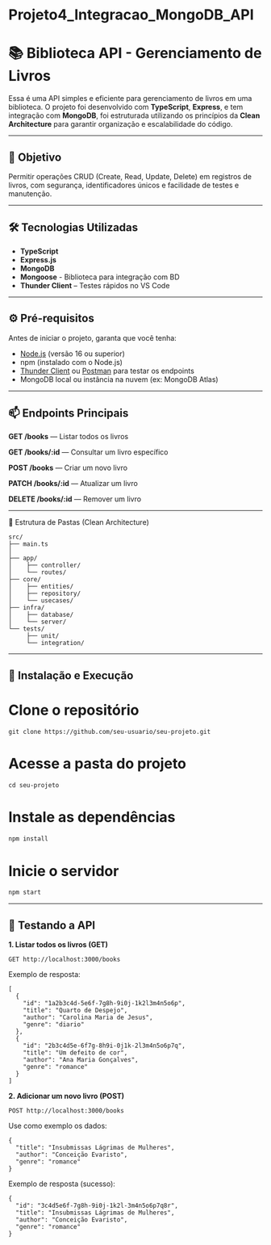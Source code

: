 # Projeto4_Integracao_MongoDB_API

# 📚 Biblioteca API - Gerenciamento de Livros

Essa é uma API simples e eficiente para gerenciamento de livros em uma biblioteca. O projeto foi desenvolvido com **TypeScript**, **Express**, e tem integração com **MongoDB**, foi estruturada utilizando os princípios da **Clean Architecture** para garantir organização e escalabilidade do código.

---

## 📌 Objetivo

Permitir operações CRUD (Create, Read, Update, Delete) em registros de livros, com segurança, identificadores únicos e facilidade de testes e manutenção.

---

## 🛠️ Tecnologias Utilizadas

- **TypeScript**
- **Express.js**
- **MongoDB**
- **Mongoose** - Biblioteca para integração com BD
- **Thunder Client** – Testes rápidos no VS Code

---

## ⚙️ Pré-requisitos

Antes de iniciar o projeto, garanta que você tenha:

- [Node.js](https://nodejs.org/) (versão 16 ou superior)
- npm (instalado com o Node.js)
- [Thunder Client](https://www.thunderclient.com/) ou [Postman](https://www.postman.com/) para testar os endpoints
- MongoDB local ou instância na nuvem (ex: MongoDB Atlas)

---

## 📫 Endpoints Principais

**GET /books** — Listar todos os livros

**GET /books/:id** — Consultar um livro específico

**POST /books** — Criar um novo livro

**PATCH /books/:id** — Atualizar um livro

**DELETE /books/:id** — Remover um livro

---

📁 Estrutura de Pastas (Clean Architecture)
```console
src/
├── main.ts                
│
├── app/
│    ├── controller/       
│    └── routes/           
├── core/
│    ├── entities/
│    ├── repository/
│    └── usecases/
├── infra/
│    ├── database/
│    └── server/
└── tests/
     ├── unit/
     └── integration/
```


---
## 🚀 Instalação e Execução
# Clone o repositório
````console
git clone https://github.com/seu-usuario/seu-projeto.git

````
# Acesse a pasta do projeto
```console
cd seu-projeto

```
# Instale as dependências
```javascript
npm install

```
# Inicie o servidor
```javascript
npm start

```
---

## 🧪 Testando a API
**1. Listar todos os livros (GET)**

`GET http://localhost:3000/books`

Exemplo de resposta:
```console
[
  {
    "id": "1a2b3c4d-5e6f-7g8h-9i0j-1k2l3m4n5o6p",
    "title": "Quarto de Despejo", 
    "author": "Carolina Maria de Jesus", 
    "genre": "diario"
  },
  {
    "id": "2b3c4d5e-6f7g-8h9i-0j1k-2l3m4n5o6p7q",
    "title": "Um defeito de cor", 
    "author": "Ana Maria Gonçalves", 
    "genre": "romance"
  }
]
```

**2. Adicionar um novo livro (POST)**

`POST http://localhost:3000/books`

Use como exemplo os dados:
```console
{
  "title": "Insubmissas Lágrimas de Mulheres", 
  "author": "Conceição Evaristo", 
  "genre": "romance"  
}
```

Exemplo de resposta (sucesso):
```console
{
  "id": "3c4d5e6f-7g8h-9i0j-1k2l-3m4n5o6p7q8r",
  "title": "Insubmissas Lágrimas de Mulheres", 
  "author": "Conceição Evaristo", 
  "genre": "romance" 
}
```

